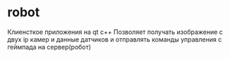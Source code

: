 # robot
Клиенсткое приложения на qt c++
Позволяет получать изображение с двух ip камер и данные датчиков
и отправлять команды управления с геймпада на сервер(робот)
